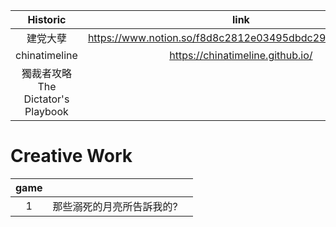 |Historic|link|github|
|:-:|:-:|:-:|
|建党大孽|https://www.notion.so/f8d8c2812e03495dbdc294b87bbb7ce5||
|chinatimeline|https://chinatimeline.github.io/|https://github.com/chinatimeline/data|
|獨裁者攻略 The Dictator's Playbook|

# Creative Work
|game|||
|:-:|:-:|:-:|
|1|那些溺死的月亮所告訴我的?|
